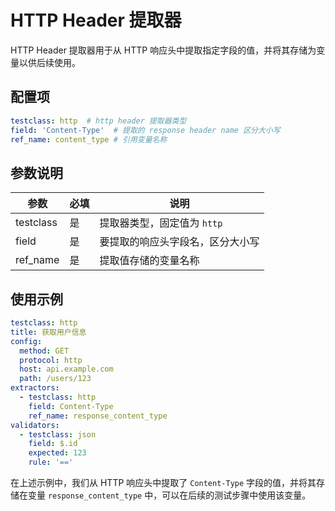 # HTTP Header 提取器

HTTP Header 提取器用于从 HTTP 响应头中提取指定字段的值，并将其存储为变量以供后续使用。

## 配置项

```yaml
testclass: http  # http header 提取器类型
field: 'Content-Type'  # 提取的 response header name 区分大小写
ref_name: content_type # 引用变量名称
```

## 参数说明

| 参数        | 必填 | 说明                |
|-----------|----|-------------------|
| testclass | 是  | 提取器类型，固定值为 `http` |
| field     | 是  | 要提取的响应头字段名，区分大小写  |
| ref_name  | 是  | 提取值存储的变量名称        |

## 使用示例

```yaml
testclass: http
title: 获取用户信息
config:
  method: GET
  protocol: http
  host: api.example.com
  path: /users/123
extractors:
  - testclass: http
    field: Content-Type
    ref_name: response_content_type
validators:
  - testclass: json
    field: $.id
    expected: 123
    rule: '=='
```

在上述示例中，我们从 HTTP 响应头中提取了 `Content-Type` 字段的值，并将其存储在变量 `response_content_type`
中，可以在后续的测试步骤中使用该变量。
